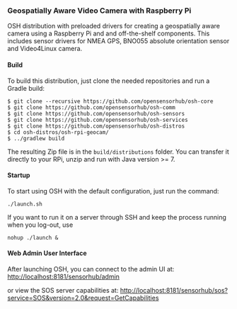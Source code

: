 ### Geospatially Aware Video Camera with Raspberry Pi

OSH distribution with preloaded drivers for creating a geospatially aware camera using a Raspberry Pi and and off-the-shelf components. This includes sensor drivers for NMEA GPS, BNO055 absolute orientation sensor and Video4Linux camera.


#### Build

To build this distribution, just clone the needed repositories and run a Gradle build:

```
$ git clone --recursive https://github.com/opensensorhub/osh-core
$ git clone https://github.com/opensensorhub/osh-comm
$ git clone https://github.com/opensensorhub/osh-sensors
$ git clone https://github.com/opensensorhub/osh-services
$ git clone https://github.com/opensensorhub/osh-distros
$ cd osh-distros/osh-rpi-geocam/
$ ../gradlew build
```

The resulting Zip file is in the `build/distributions` folder. You can transfer it directly to your RPi, unzip and run with Java version >= 7.


#### Startup

To start using OSH with the default configuration, just run the command:

    ./launch.sh

If you want to run it on a server through SSH and keep the process running when you log-out, use

    nohup ./launch &


#### Web Admin User Interface

After launching OSH, you can connect to the admin UI at:
<http://localhost:8181/sensorhub/admin>

or view the SOS server capabilities at:
<http://localhost:8181/sensorhub/sos?service=SOS&version=2.0&request=GetCapabilities>


